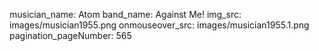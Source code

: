 musician_name: Atom
band_name: Against Me!
img_src: images/musician1955.png
onmouseover_src: images/musician1955.1.png
pagination_pageNumber: 565